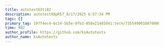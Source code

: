 ```yaml
---
title: autotest63ti82
description: autotestX8pR57_8/17/2025 6:57:34 PM
tags: []
primary_tag: 197f4ec4-6c14-5b5e-9fb3-058e21403d41:tech/73554900100700000996/67838200100800006287
time: 982
author_profile: https://github.com/ksAutotests
author_name: ksAutotests
---
```

